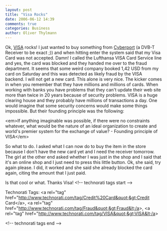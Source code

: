 ```yaml
---
layout: post
title: "Visa Rocks"
date: 2006-06-12 14:39
comments: true
categories: Business
author: Oliver Thylmann
---
```





Ok, [VISA](http://www.visa.com/) rocks! I just wanted to buy something from [Cyberport](http://cyberport.de/) (a DVB-T Receiver to be exact ;)) and when hitting enter the system said that my Visa Card was not accepted. Damn! I called the Lufthansa VISA Card Service line and yes, the card was blocked and they handed me over to the fraud department. It seems that some weird company booked 1,42 USD from my card on Saturday and this was detected as likely fraud by the VISA backend. I will not get a new card. This alone is very nice. The kicker comes in when you remember that they have millions and millions of cards. When working with banks you have problems that they can't update their web site more than twice in 20 years because of security problems. VISA is a huge clearing house and they probably have millions of transactions a day. One would imagine that some security concerns would make some things impossible. But their founding principle was the following:

&lt;em&gt;If anything imaginable was possible, if there were no constraints whatever, what would be the nature of an ideal organization to create and world's premier system for the exchange of value? - Founding principle of VISA&lt;/em&gt;

So what to do. I asked what I can now do to buy the item in the store because I don't have the new card yet and I need the receiver tomorrow. The girl at the other end asked whether I was just in the shop and I said that it's an online shop and I just need to press this little button. Ok, she said, try again please. I did, it worked and she said she already blocked the card again, citing the amount that I just paid.

Is that cool or what. Thanks Visa!
&lt;!-- technorati tags start --&gt;

Technorati Tags: &lt;a rel=&quot;tag&quot; href=&quot;http://www.technorati.com/tag/Credit%20Card&quot;&gt;Credit Card&lt;/a&gt;, &lt;a rel=&quot;tag&quot; href=&quot;http://www.technorati.com/tag/Fraud&quot;&gt;Fraud&lt;/a&gt;, &lt;a rel=&quot;tag&quot; href=&quot;http://www.technorati.com/tag/VISA&quot;&gt;VISA&lt;/a&gt;

&lt;!-- technorati tags end --&gt;


